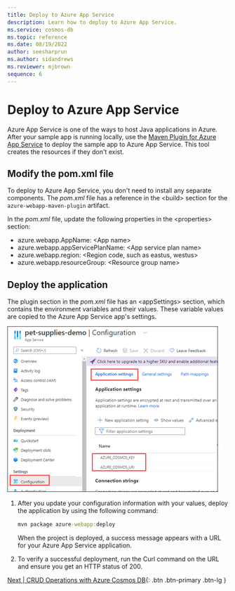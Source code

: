```yaml
---
title: Deploy to Azure App Service
description: Learn how to deploy to Azure App Service.
ms.service: cosmos-db
ms.topic: reference
ms.date: 08/19/2022
author: seesharprun
ms.author: sidandrews
ms.reviewer: mjbrown
sequence: 6
---
```


# Deploy to Azure App Service

Azure App Service is one of the ways to host Java applications in Azure. After your sample app is running locally, use the [Maven Plugin for Azure App Service](https://github.com/microsoft/azure-maven-plugins/blob/develop/azure-webapp-maven-plugin/) to deploy the sample app to Azure App Service. This tool creates the resources if they don't exist.

## Modify the pom.xml file

To deploy to Azure App Service, you don't need to install any separate components. The *pom.xml* file has a reference in the \<build> section for the `azure-webapp-maven-plugin` artifact.

In the *pom.xml* file, update the following properties in the \<properties> section:

- azure.webapp.AppName: \<App name>
- azure.webapp.appServicePlanName: \<App service plan name>
- azure.webapp.region: \<Region code, such as eastus, westus>
- azure.webapp.resourceGroup: \<Resource group name>

## Deploy the application

The plugin section in the *pom.xml* file has an \<appSettings> section, which contains the environment variables and their values. These variable values are copied to the Azure App Service app's settings.

   ![Screenshot showing the App Service Configuration page.](media/deploy-to-azure-app-service/app-service-configuration.png)

1. After you update your configuration information with your values, deploy the application by using the following command:

   ```cmd
   mvn package azure-webapp:deploy
   ```

   When the project is deployed, a success message appears with a URL for your Azure App Service application.

1. To verify a successful deployment, run the Curl command on the URL and ensure you get an HTTP status of 200.

[Next &#124; CRUD Operations with Azure Cosmos DB](crud-operations-with-cosmos-db.md){: .btn .btn-primary .btn-lg }
